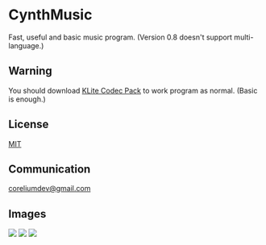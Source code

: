 # CynthMusic
Fast, useful and basic music program.
(Version 0.8 doesn't support multi-language.)

## Warning
You should download [KLite Codec Pack](https://codecguide.com/download_kl.htm) to work program as normal. (Basic is enough.)

## License

[MIT](https://opensource.org/licenses/MIT)

## Communication

coreliumdev@gmail.com

## Images

![](https://i.ibb.co/t4m0qXH/1.png)
![](https://i.ibb.co/PMWysVQ/2.png)
![](https://i.ibb.co/d7Rp4Zj/3.png)
